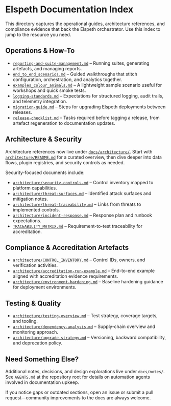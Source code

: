 # Elspeth Documentation Index

This directory captures the operational guides, architecture references, and compliance evidence that back the Elspeth orchestrator. Use this index to jump to the resource you need.

## Operations & How-To

- [`reporting-and-suite-management.md`](reporting-and-suite-management.md) – Running suites, generating artefacts, and managing reports.
- [`end_to_end_scenarios.md`](end_to_end_scenarios.md) – Guided walkthroughs that stitch configuration, orchestration, and analytics together.
- [`examples_colour_animals.md`](examples_colour_animals.md) – A lightweight sample scenario useful for workshops and quick smoke tests.
- [`logging-standards.md`](logging-standards.md) – Expectations for structured logging, audit trails, and telemetry integration.
- [`migration-guide.md`](migration-guide.md) – Steps for upgrading Elspeth deployments between releases.
- [`release-checklist.md`](release-checklist.md) – Tasks required before tagging a release, from artefact regeneration to documentation updates.

## Architecture & Security

Architecture references now live under [`docs/architecture/`](architecture/). Start with [`architecture/README.md`](architecture/README.md) for a curated overview, then dive deeper into data flows, plugin registries, and security controls as needed.

Security-focused documents include:

- [`architecture/security-controls.md`](architecture/security-controls.md) – Control inventory mapped to platform capabilities.
- [`architecture/threat-surfaces.md`](architecture/threat-surfaces.md) – Identified attack surfaces and mitigation notes.
- [`architecture/threat-traceability.md`](architecture/threat-traceability.md) – Links from threats to implemented controls.
- [`architecture/incident-response.md`](architecture/incident-response.md) – Response plan and runbook expectations.
- [`TRACEABILITY_MATRIX.md`](TRACEABILITY_MATRIX.md) – Requirement-to-test traceability for accreditation.

## Compliance & Accreditation Artefacts

- [`architecture/CONTROL_INVENTORY.md`](architecture/CONTROL_INVENTORY.md) – Control IDs, owners, and verification activities.
- [`architecture/accreditation-run-example.md`](architecture/accreditation-run-example.md) – End-to-end example aligned with accreditation evidence requirements.
- [`architecture/environment-hardening.md`](architecture/environment-hardening.md) – Baseline hardening guidance for deployment environments.

## Testing & Quality

- [`architecture/testing-overview.md`](architecture/testing-overview.md) – Test strategy, coverage targets, and tooling.
- [`architecture/dependency-analysis.md`](architecture/dependency-analysis.md) – Supply-chain overview and monitoring approach.
- [`architecture/upgrade-strategy.md`](architecture/upgrade-strategy.md) – Versioning, backward compatibility, and deprecation policy.

## Need Something Else?

Additional notes, decisions, and design explorations live under `docs/notes/`. See `AGENTS.md` at the repository root for details on automation agents involved in documentation upkeep.

If you notice gaps or outdated sections, open an issue or submit a pull request—community improvements to the docs are always welcome.
